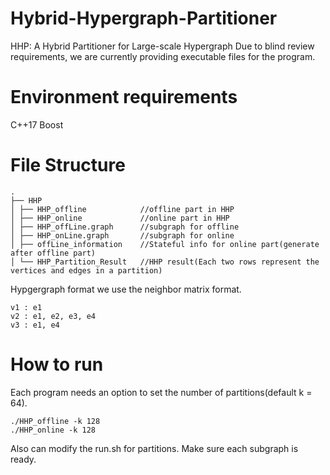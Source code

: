 # Hybrid-Hypergraph-Partitioner
HHP: A Hybrid Partitioner for Large-scale Hypergraph
Due to blind review requirements, we are currently providing executable files for the program.
# Environment requirements
C++17
Boost
# File Structure
```tree
.
├── HHP
│ ├── HHP_offline            //offline part in HHP
│ ├── HHP_online             //online part in HHP
│ ├── HHP_offLine.graph      //subgraph for offline
│ ├── HHP_onLine.graph       //subgraph for online
│ ├── offLine_information    //Stateful info for online part(generate after offline part)
│ └── HHP_Partition_Result   //HHP result(Each two rows represent the vertices and edges in a partition)
```
Hypgergraph format
we use the neighbor matrix format.
```
v1 : e1
v2 : e1, e2, e3, e4
v3 : e1, e4
```
# How to run
Each program needs an option to set the number of partitions(default k = 64).
```
./HHP_offline -k 128
./HHP_online -k 128
```
Also can modify the run.sh for partitions.
Make sure each subgraph is ready.
